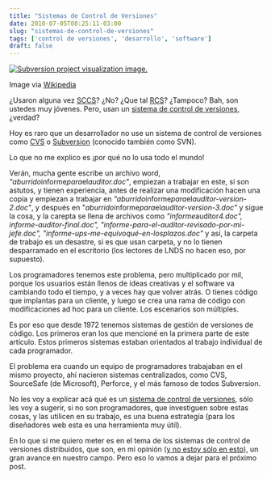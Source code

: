 ```yaml
---
title: "Sistemas de Control de Versiones"
date: 2010-07-05T08:25:11-03:00
slug: "sistemas-de-control-de-versiones"
tags: ['control de versiones', 'desarrollo', 'software']
draft: false
---
```


[![Subversion project visualization
image.](http://upload.wikimedia.org/wikipedia/commons/thumb/4/4e/Subversion_project_visualization.svg/300px-Subversion_project_visualization.svg.png)](http://commons.wikipedia.org/wiki/File:Subversion_project_visualization.svg)

Image via [Wikipedia](http://commons.wikipedia.org/wiki/File:Subversion_project_visualization.svg)

¿Usaron alguna vez
[SCCS](http://en.wikipedia.org/wiki/Source_Code_Control_System)? ¿No?
¿Que tal [RCS](http://en.wikipedia.org/wiki/Revision_Control_System)?
¿Tampoco? Bah, son ustedes muy jóvenes. Pero, usan un 
[sistema de control de versiones](http://es.wikipedia.org/wiki/Control_de_versiones), ¿verdad?

Hoy es raro que un desarrollador no use un sistema de control de
versiones como [CVS](http://www.nongnu.org/cvs) o
[Subversion](http://en.wikipedia.org/wiki/Subversion_%28software%29)
(conocido también como SVN).

Lo que no me explico es ¡por qué no lo usa todo el mundo!

Verán, mucha gente escribe un archivo word,
*"aburrido*informe*para*el*auditor.doc"*, empiezan a trabajar en este,
si son astutos, y tienen experiencia, antes de realizar una modificación
hacen una copia y empiezan a trabajar en
*"aburrido*informe*para*el*auditor-version-2.doc"*, y después en
"*aburrido*informe*para*el*auditor-version-3.doc"* y sigue la cosa, y
la carepta se llena de archivos como *"informe*auditor*4.doc",
informe-auditor-final.doc",
"informe-para-el-auditor-revisado-por-mi-jefe.doc",
"informe-ups-me-equivoqué-en-losplazos.doc"* y así, la carpeta de
trabajo es un desastre, si es que usan carpeta, y no lo tienen
desparramado en el escritorio (los lectores de LNDS no hacen eso, por
supuesto).

Los programadores tenemos este problema, pero multiplicado por mil,
porque los usuarios están llenos de ideas creativas y el software va
cambiando todo el tiempo, y a veces hay que volver atrás. O tienes
código que implantas para un cliente, y luego se crea una rama de código
con modificaciones ad hoc para un cliente. Los escenarios son múltiples.

Es por eso que desde 1972 tenemos sistemas de gestión de versiones de
código. Los primeros eran los que mencioné en la primera parte de este
artículo. Estos primeros sistemas estaban orientados al trabajo
individual de cada programador.

El problema era cuando un equipo de programadores trabajaban en el mismo
proyecto, ahí nacieron sistemas centralizados, como CVS, SourceSafe (de
Microsoft), Perforce, y el más famoso de todos Subversion.

No les voy a explicar acá qué es un [sistema de control de
versiones](http://es.wikipedia.org/wiki/Control_de_versiones), sólo les
voy a sugerir, si no son programadores, que investiguen sobre estas
cosas, y las utilicen en su trabajo, es una buena estrategía (para los
diseñadores web esta es una herramienta muy útil).

En lo que si me quiero meter es en el tema de los sistemas de control de
versiones distribuidos, que son, en mi opinión ([y no estoy sólo en
esto](http://joelonsoftware.com/items/2010/03/17.html)), un gran avance
en nuestro campo. Pero eso lo vamos a dejar para el próximo post.
